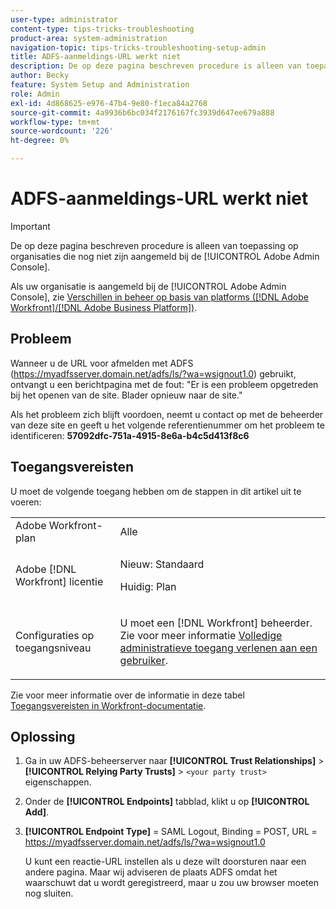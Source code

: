 ```yaml
---
user-type: administrator
content-type: tips-tricks-troubleshooting
product-area: system-administration
navigation-topic: tips-tricks-troubleshooting-setup-admin
title: ADFS-aanmeldings-URL werkt niet
description: De op deze pagina beschreven procedure is alleen van toepassing op organisaties die nog niet aan boord van de Adobe Admin Console zijn.
author: Becky
feature: System Setup and Administration
role: Admin
exl-id: 4d868625-e976-47b4-9e80-f1eca84a2768
source-git-commit: 4a9936b6bc034f2176167fc3939d647ee679a888
workflow-type: tm+mt
source-wordcount: '226'
ht-degree: 0%

---
```


# ADFS-aanmeldings-URL werkt niet

<!-- Audited: 1/2024 -->

>[!IMPORTANT]
>
>De op deze pagina beschreven procedure is alleen van toepassing op organisaties die nog niet zijn aangemeld bij de [!UICONTROL Adobe Admin Console].
>
>Als uw organisatie is aangemeld bij de [!UICONTROL Adobe Admin Console], zie [Verschillen in beheer op basis van platforms ([!DNL Adobe Workfront]/[!DNL Adobe Business Platform])](../../administration-and-setup/get-started-wf-administration/actions-in-admin-console.md).

## Probleem

Wanneer u de URL voor afmelden met ADFS (https://myadfsserver.domain.net/adfs/ls/?wa=wsignout1.0) gebruikt, ontvangt u een berichtpagina met de fout: &quot;Er is een probleem opgetreden bij het openen van de site. Blader opnieuw naar de site.&quot;

Als het probleem zich blijft voordoen, neemt u contact op met de beheerder van deze site en geeft u het volgende referentienummer om het probleem te identificeren: **57092dfc-751a-4915-8e6a-b4c5d413f8c6**

## Toegangsvereisten

U moet de volgende toegang hebben om de stappen in dit artikel uit te voeren:

<table style="table-layout:auto"> 
 <col> 
 <col> 
 <tbody> 
  <tr> 
   <td role="rowheader">Adobe Workfront-plan</td> 
   <td>Alle</td> 
  </tr> 
  <tr> 
   <td role="rowheader">Adobe [!DNL Workfront] licentie</td> 
   <td> 
   <p>Nieuw: Standaard</p>
   <p>Huidig: Plan</p></td> 
  </tr> 
  <tr> 
   <td role="rowheader">Configuraties op toegangsniveau</td> 
   <td> <p>U moet een [!DNL Workfront] beheerder. Zie voor meer informatie <a href="../../administration-and-setup/add-users/configure-and-grant-access/grant-a-user-full-administrative-access.md" class="MCXref xref">Volledige administratieve toegang verlenen aan een gebruiker</a>.</p>  </td> 
  </tr> 
 </tbody> 
</table>

Zie voor meer informatie over de informatie in deze tabel [Toegangsvereisten in Workfront-documentatie](/help/quicksilver/administration-and-setup/add-users/access-levels-and-object-permissions/access-level-requirements-in-documentation.md).

## Oplossing

1. Ga in uw ADFS-beheerserver naar **[!UICONTROL Trust Relationships]** > **[!UICONTROL Relying Party Trusts]** > `<your party trust>` eigenschappen.

1. Onder de **[!UICONTROL Endpoints]** tabblad, klikt u op **[!UICONTROL Add]**.

1. **[!UICONTROL Endpoint Type]** = SAML Logout, Binding = POST, URL = https://myadfsserver.domain.net/adfs/ls/?wa=wsignout1.0

   U kunt een reactie-URL instellen als u deze wilt doorsturen naar een andere pagina. Maar wij adviseren de plaats ADFS omdat het waarschuwt dat u wordt geregistreerd, maar u zou uw browser moeten nog sluiten.
